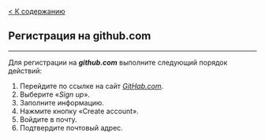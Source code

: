 [< К содержанию](/readme.md)
## Регистрация на github.com
---

Для регистрации на ***github.com*** выполните следующий порядок действий:

1. Перейдите по ссылке на сайт [*GitHab.com*](https://github.com).
2. Выберите «*Sign up*».
3. Заполните информацию.
4. Нажмите кнопку «Create account».
5. Войдите в почту.
6. Подтвердите почтовый адрес.